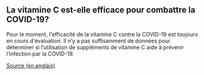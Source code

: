 ## La vitamine C est-elle efficace pour combattre la COVID-19?

Pour le moment, l'efficacité de la vitamine C contre la COVID-19 est toujours en cours d'évaluation. Il n’y a pas suffisamment de données pour déterminer si l’utilisation de suppléments de vitamine C aide à prévenir l’infection par la COVID-19.

[Source (en anglais)](https://www.healthline.com/nutrition/vitamin-c-coronavirus#vitamin-c-covid-19)

